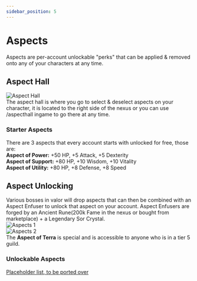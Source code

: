 ```yaml
---
sidebar_position: 5
---
```


# Aspects
Aspects are per-account unlockable "perks" that can be applied & removed onto any of your characters at any time.

## Aspect Hall
![Aspect Hall](https://i.imgur.com/yKxwoAd.png)  
The aspect hall is where you go to select & deselect aspects on your character, it is located to the right side of the nexus or you can use /aspecthall ingame to go there at any time.

### Starter Aspects
There are 3 aspects that every account starts with unlocked for free, those are:  
**Aspect of Power:** +50 HP, +5 Attack, +5 Dexterity  
**Aspect of Support:** +80 HP, +10 Wisdom, +10 Vitality  
**Aspect of Utility:** +80 HP, +8 Defense, +8 Speed

## Aspect Unlocking
Various bosses in valor will drop aspects that can then be combined with an Aspect Enfuser to unlock that aspect on your account.
Aspect Enfusers are forged by an Ancient Rune(200k Fame in the nexus or bought from marketplace) + a Legendary Sor Crystal.  
![Aspects 1](https://cdn.discordapp.com/attachments/950594019463954443/950594167057313882/unknown.png)  
![Aspects 2](https://cdn.discordapp.com/attachments/950594019463954443/950594198032228432/unknown.png)  
The **Aspect of Terra** is special and is accessible to anyone who is in a tier 5 guild.


### Unlockable Aspects
[Placeholder list, to be ported over](https://docs.google.com/document/d/15PVh8JpINav9iNmGch8VHajk90lFQvk3Sb1eXzxf3LE/edit)